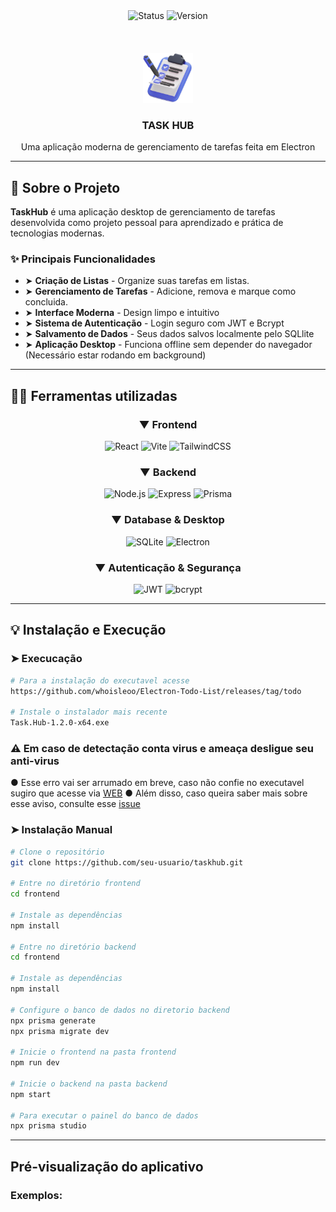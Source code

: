 

<div align="center">
 <img src="https://img.shields.io/badge/status-em%20desenvolvimento-brightgreen" alt="Status">
 <img src="https://img.shields.io/badge/version-1.0.0-blue" alt="Version">
</div>

<div align="center">
 <br \>
 <br \>
 <br \>
 <img alt="logo" src="icon.png" width="80"></img>
 <h3><strong>TASK HUB</strong></h3>
 <p>Uma aplicação moderna de gerenciamento de tarefas feita em Electron</p>
</div>

---

## 👾 Sobre o Projeto

**TaskHub** é uma aplicação desktop de gerenciamento de tarefas desenvolvida como projeto pessoal para aprendizado e prática de tecnologias modernas. 

### ✨ Principais Funcionalidades

- ➤ **Criação de Listas** - Organize suas tarefas em listas.
- ➤ **Gerenciamento de Tarefas** - Adicione, remova e marque como concluida.
- ➤ **Interface Moderna** - Design limpo e intuitivo
- ➤ **Sistema de Autenticação** - Login seguro com JWT e Bcrypt
- ➤ **Salvamento de Dados** - Seus dados salvos localmente pelo SQLlite
- ➤ **Aplicação Desktop** - Funciona offline sem depender do navegador (Necessário estar rodando em background)

---

## 👨‍💻 Ferramentas utilizadas

<div align="center">
 
### ▼ Frontend
![React](https://img.shields.io/badge/React-61DAFB?style=for-the-badge&logo=react&logoColor=black)
![Vite](https://img.shields.io/badge/Vite-646CFF?style=for-the-badge&logo=vite&logoColor=white)
![TailwindCSS](https://img.shields.io/badge/Tailwind_CSS-38B2AC?style=for-the-badge&logo=tailwind-css&logoColor=white)

### ▼ Backend
![Node.js](https://img.shields.io/badge/Node.js-43853D?style=for-the-badge&logo=node.js&logoColor=white)
![Express](https://img.shields.io/badge/Express.js-404D59?style=for-the-badge&logo=express&logoColor=white)
![Prisma](https://img.shields.io/badge/Prisma-2D3748?style=for-the-badge&logo=prisma&logoColor=white)

### ▼ Database & Desktop
![SQLite](https://img.shields.io/badge/SQLite-07405E?style=for-the-badge&logo=sqlite&logoColor=white)
![Electron](https://img.shields.io/badge/Electron-191970?style=for-the-badge&logo=electron&logoColor=white)

### ▼ Autenticação & Segurança
![JWT](https://img.shields.io/badge/JWT-000000?style=for-the-badge&logo=jsonwebtokens&logoColor=white)
![bcrypt](https://img.shields.io/badge/bcrypt-8A2BE2?style=for-the-badge)

</div>

---

## 💡 Instalação e Execução

### ➤ Execucação
```bash
# Para a instalação do executavel acesse
https://github.com/whoisleoo/Electron-Todo-List/releases/tag/todo

# Instale o instalador mais recente
Task.Hub-1.2.0-x64.exe


````
### ⚠️ Em caso de detectação conta virus e ameaça desligue seu anti-virus
  ● Esse erro vai ser arrumado em breve, caso não confie no executavel sugiro que acesse via <a href="https://bmzmarketing.shop">WEB</a>
  ● Além disso, caso queira saber mais sobre esse aviso, consulte esse <a href="https://github.com/whoisleoo/Electron-Todo-List/issues/2">issue</a>



### ➤ Instalação Manual

```bash
# Clone o repositório
git clone https://github.com/seu-usuario/taskhub.git

# Entre no diretório frontend
cd frontend

# Instale as dependências
npm install

# Entre no diretório backend
cd frontend

# Instale as dependências
npm install

# Configure o banco de dados no diretorio backend
npx prisma generate
npx prisma migrate dev

# Inicie o frontend na pasta frontend
npm run dev

# Inicie o backend na pasta backend
npm start

# Para executar o painel do banco de dados
npx prisma studio
````

---

## Pré-visualização do aplicativo

### Exemplos:
<div align="center">
<img src="example3.png" alt="" height="500"></img>
<img src="example.png" alt="" height="500"></img>
<img src="example2.png" alt="" width="730"></img>
</div>
